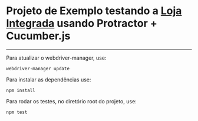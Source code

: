 # Projeto de Exemplo testando a [Loja Integrada](http://tghcastro.lojaintegrada.com.br/) usando Protractor + Cucumber.js
___

Para atualizar o webdriver-manager, use:

```
webdriver-manager update
```

Para instalar as dependências use:

```
npm install
```

Para rodar os testes, no diretório root do projeto, use:

```
npm test
```
